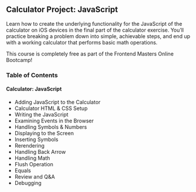 ## Calculator Project: JavaScript
Learn how to create the underlying functionality for the JavaScript of the calculator on iOS devices in the final part of the calculator exercise. You’ll practice breaking a problem down into simple, achievable steps, and end up with a working calculator that performs basic math operations.

This course is completely free as part of the Frontend Masters Online Bootcamp!

### Table of Contents
#### Calculator: JavaScript
- Adding JavaScript to the Calculator
- Calculator HTML & CSS Setup
- Writing the JavaScript
- Examining Events in the Browser
- Handling Symbols & Numbers
- Displaying to the Screen
- Inserting Symbols
- Rerendering
- Handling Back Arrow
- Handling Math
- Flush Operation
- Equals
- Review and Q&A
- Debugging

